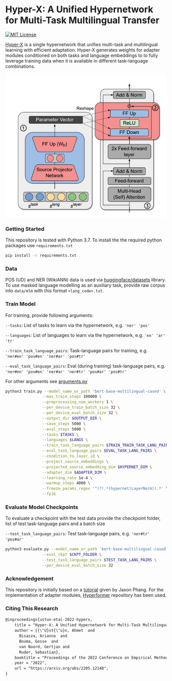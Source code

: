 # Hyper-X: A Unified Hypernetwork for Multi-Task Multilingual Transfer

[![MIT License](https://img.shields.io/badge/License-MIT-green.svg)](LICENSE)

[Hyper-X](https://arxiv.org/abs/2205.12148) is a single hypernetwork that unifies multi-task and multilingual learning with efficient adaptation. Hyper-X generates weights for adapter modules conditioned on both tasks and language embeddings to to fully leverage training data when it is available in different task-language combinations. 

[![Hyper-X](docs/hyperx.png)](https://arxiv.org/abs/2205.12148)

### Getting Started
This repository is tested with Python 3.7. To install the the required python packages use `requirements.txt` 
```bash
pip install -r requirements.txt
```

### Data

POS (UD) and NER (WikiANN) data is used via [huggingface/datasets](https://arxiv.org/abs/2205.12148) library. To use masked language modelling as an auxiliary task, provide raw corpus into `data/mlm` with this format `<lang_code>.txt`. 

### Train Model

For training, provide following arguments:

`--tasks`: List of tasks to learn via the hypernetwork, e.g. `'ner' 'pos'` 

`--languages`: List of languages to learn via the hypernetwork, e.g. `'en' 'ar' 'tr'`

`--train_task_language_pairs`: Task-language pairs for training, e.g. `'ner#en' 'pos#en' 'ner#ar' 'pos#tr'`

`--eval_task_language_pairs`: Eval (during training) task-language pairs, e.g. `'ner#en' 'pos#en' 'ner#ar' 'ner#tr' 'pos#ar' 'pos#tr'`

For other arguments see [arguments.py](arguments.py)
```bash
python3 train.py --model_name_or_path 'bert-base-multilingual-cased' \
                --max_train_steps 100000 \
                --preprocessing_num_workers 1 \
                --per_device_train_batch_size 32 \
                --per_device_eval_batch_size 32 \
                --output_dir $OUTPUT_DIR \
                --save_steps 5000 \
                --eval_steps 5000 \
                --tasks $TASKS \
                --languages $LANGS \
                --train_task_language_pairs $TRAIN_TRAIN_TASK_LANG_PAIRS \
                --eval_task_language_pairs $EVAL_TASK_LANG_PAIRS \
                --condition_to_layer_id \
                --project_source_embeddings \
                --projected_source_embedding_dim $HYPERNET_DIM \
                --adapter_dim $ADAPTER_DIM \
                --learning_rate 1e-4 \
                --warmup_steps 4000 \
                --freeze_params_regex '^(?!.*(hypernet|LayerNorm)).*' \
                --fp16
```

### Evaluate Model Checkpoints

To evaluate a checkpoint with the test data provide the checkpoint folder, list of test task-language pairs and a batch size

`--test_task_language_pairs`: Test task-language pairs, e.g. `'ner#tr' 'pos#ar'`

```bash
python3 evaluate.py --model_name_or_path 'bert-base-multilingual-cased' \
                --eval_ckpt $CKPT_FOLDER \
                --test_task_language_pairs $TEST_TASK_LANG_PAIRS \
                --per_device_eval_batch_size 32 
```

### Acknowledgement
This repository is initially based on a [tutorial](https://colab.research.google.com/github/zphang/zphang.github.io/blob/master/files/notebooks/Multi_task_Training_with_Transformers_NLP.ipynb) given by Jason Phang. For the implementation of adapter modules, [Hyperformer](https://github.com/rabeehk/hyperformer) repository has been used.  

### Citing This Research

```latex
@inproceedings{ustun-etal-2022-hyperx,
    title = "Hyper-X: A Unified Hypernetwork for Multi-Task Multilingual Transfer",
    author = {{\"U}st{\"u}n, Ahmet  and
      Bisazza, Arianna  and
      Bouma, Gosse  and
      van Noord, Gertjan and
      Ruder, Sebastian},
    booktitle = "Proceedings of the 2022 Conference on Empirical Methods in Natural Language Processing (EMNLP)",
    year = "2022",
    url = "https://arxiv.org/abs/2205.12148",
}